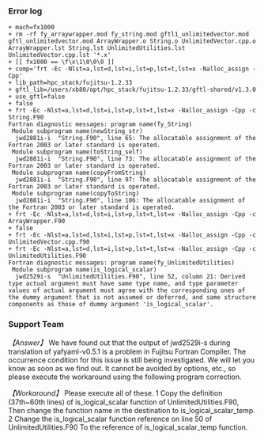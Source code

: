 
### Error log

```
+ mach=fx1000
+ rm -rf fy_arraywrapper.mod fy_string.mod gftl1_unlimitedvector.mod gftl_unlimitedvector.mod ArrayWrapper.o String.o UnlimitedVector.cpp.o ArrayWrapper.lst String.lst UnlimitedUtilities.lst UnlimitedVector.cpp.lst '*.x'
+ [[ fx1000 == \f\x\1\0\0\0 ]]
+ comp='frt -Ec -Nlst=a,lst=d,lst=i,lst=p,lst=t,lst=x -Nalloc_assign -Cpp'
+ lib_path=hpc_stack/fujitsu-1.2.33
+ gftl_lib=/users/xb80/opt/hpc_stack/fujitsu-1.2.33/gftl-shared/v1.3.0
+ use_gftl=false
+ false
+ frt -Ec -Nlst=a,lst=d,lst=i,lst=p,lst=t,lst=x -Nalloc_assign -Cpp -c String.F90
Fortran diagnostic messages: program name(fy_String)
 Module subprogram name(newString_str)
  jwd2881i-i  "String.F90", line 65: The allocatable assignment of the Fortran 2003 or later standard is operated. 
 Module subprogram name(toString_self)
  jwd2881i-i  "String.F90", line 73: The allocatable assignment of the Fortran 2003 or later standard is operated. 
 Module subprogram name(copyFromString)
  jwd2881i-i  "String.F90", line 97: The allocatable assignment of the Fortran 2003 or later standard is operated. 
 Module subprogram name(copyToString)
  jwd2881i-i  "String.F90", line 106: The allocatable assignment of the Fortran 2003 or later standard is operated. 
+ frt -Ec -Nlst=a,lst=d,lst=i,lst=p,lst=t,lst=x -Nalloc_assign -Cpp -c ArrayWrapper.F90
+ false
+ frt -Ec -Nlst=a,lst=d,lst=i,lst=p,lst=t,lst=x -Nalloc_assign -Cpp -c UnlimitedVector.cpp.f90
+ frt -Ec -Nlst=a,lst=d,lst=i,lst=p,lst=t,lst=x -Nalloc_assign -Cpp -c UnlimitedUtilities.F90
Fortran diagnostic messages: program name(fy_UnlimitedUtilities)
 Module subprogram name(is_logical_scalar)
  jwd2529i-s  "UnlimitedUtilities.F90", line 52, column 21: Derived type actual argument must have same type name, and type parameter values of actual argument must agree with the corresponding ones of the dummy argument that is not assumed or deferred, and same structure components as those of dummy argument 'is_logical_scalar'.
```

### Support Team 

*【Answer】*
We have found out that the output of jwd2529i-s during translation of yafyaml-v0.5.1 is a problem in Fujitsu Fortran Compiler.
The occurrence condition for this issue is still being investigated.
We will let you know as soon as we find out.
It cannot be avoided by options, etc., so please execute the workaround using the following program correction.

*【Workaround】*
Please execute all of these.
1	Copy the definition (37th~60th lines) of is_logical_scalar function of UnlimitedUtilities.F90, 
  Then change the function name in the destination to is_logical_scalar_temp.
2	Change the is_logical_scalar function reference on line 50 of UnlimitedUtilities.F90
  To the reference of is_logical_scalar_temp function.


